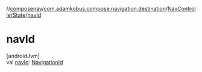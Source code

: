 //[composenav](../../../index.md)/[com.adamkobus.compose.navigation.destination](../index.md)/[NavControllerState](index.md)/[navId](nav-id.md)

# navId

[androidJvm]\
val [navId](nav-id.md): [NavigationId](../../com.adamkobus.compose.navigation/-navigation-id/index.md)
